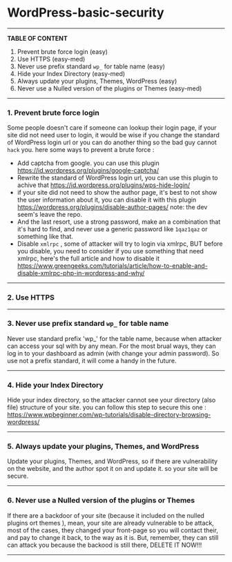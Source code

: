 # WordPress-basic-security
-----
**TABLE OF CONTENT**
1. Prevent brute force login (easy)
2. Use HTTPS  (easy-med)
3. Never use prefix standard `wp_` for table name (easy)
4. Hide your Index Directory (easy-med)
5. Always update your plugins, Themes, WordPress (easy)
6. Never use a Nulled version of the plugins or Themes (easy-med)
-----
### 1. Prevent brute force login
Some people doesn't care if someone can lookup their login page, if your site did not need user to login, it would be wise if you change the standard of WordPress login url or you can do another thing so the bad guy cannot `hack` you. here some ways to prevent a brute force :
- Add captcha from google. you can use this plugin https://id.wordpress.org/plugins/google-captcha/
- Rewrite the standard of WordPress login url, you can use this plugin to achive that https://id.wordpress.org/plugins/wps-hide-login/
- if your site did not need to show the author page, it's best to not show the user information about it, you can disable it with this plugin https://wordpress.org/plugins/disable-author-pages/ note: the dev seem's leave the repo.
- And the last resort, use a strong password, make an a combination that it's hard to find, and never use a generic password like `1qaz1qaz` or something like that.
- Disable `xmlrpc` , some of attacker will try to login via xmlrpc, BUT before you disable,  you need to consider if you use something that need xmlrpc, here's the full article and how to disable it https://www.greengeeks.com/tutorials/article/how-to-enable-and-disable-xmlrpc-php-in-wordpress-and-why/
-----
### 2. Use HTTPS
-----
### 3. Never use prefix standard  `wp_` for table name
Never use standard prefix 'wp_' for the table name, because when attacker can access your sql with by any mean. For the most brual ways, they can log in to your dashboard as admin (with change your admin password). So use not a prefix standard, it will come a handy in the future.

-----

### 4. Hide your Index Directory
Hide your index directory, so the attacker cannot see your directory (also file) structure of your site. you can follow this step to secure this one : https://www.wpbeginner.com/wp-tutorials/disable-directory-browsing-wordpress/

-----

### 5. Always update your plugins, Themes, and WordPress 
Update your plugins, Themes, and WordPress, so if there are vulnerability on the website, and the author spot it on and update it. so your site will be secure.

-----

### 6. Never use a Nulled version of the plugins or Themes
If there are a backdoor of your site (because it included on the nulled plugins ort themes ), mean, your site are already vulnerable to be attack, most of the cases, they  changed your front-page so you will contact their, and pay to change it back, to the way as it is. But, remember, they can still can attack you because the backood is still there, DELETE IT NOW!!!

-----
